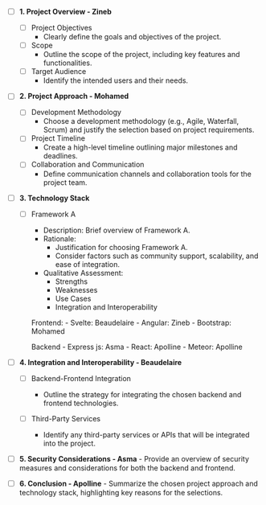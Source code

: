 - [ ] **1. Project Overview - Zineb**

    - [ ] Project Objectives
		- Clearly define the goals and objectives of the project.
    - [ ] Scope
		- Outline the scope of the project, including key features and functionalities.
    - [ ] Target Audience
		- Identify the intended users and their needs.

- [ ] **2. Project Approach - Mohamed**
    - [ ] Development Methodology
		- Choose a development methodology (e.g., Agile, Waterfall, Scrum) and justify the selection based on project requirements.
    - [ ] Project Timeline
		- Create a high-level timeline outlining major milestones and deadlines.
    - [ ] Collaboration and Communication
		- Define communication channels and collaboration tools for the project team.

- [ ] **3. Technology Stack**

	- [ ] Framework A
		- Description: Brief overview of Framework A.
		- Rationale:
			- Justification for choosing Framework A.
			- Consider factors such as community support, scalability, and ease of integration.
		- Qualitative Assessment:
			- Strengths
			- Weaknesses
			- Use Cases
			- Integration and Interoperability

		Frontend:
 			- Svelte: Beaudelaire
 			- Angular: Zineb
 			- Bootstrap: Mohamed

 		Backend
 			- Express js: Asma
 			- React: Apolline
 			- Meteor: Apolline

- [ ] **4. Integration and Interoperability - Beaudelaire**

    - [ ] Backend-Frontend Integration 
		- Outline the strategy for integrating the chosen backend and frontend technologies.

    - [ ] Third-Party Services  
		- Identify any third-party services or APIs that will be integrated into the project.

- [ ] **5. Security Considerations - Asma**
		- Provide an overview of security measures and considerations for both the backend and frontend.

- [ ] **6. Conclusion - Apolline**
		- Summarize the chosen project approach and technology stack, highlighting key reasons for the selections.

